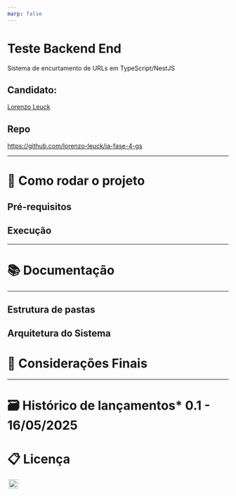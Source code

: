 ```yaml
---
marp: false
---
```


# Teste Backend End
Sistema de encurtamento de URLs em TypeScript/NestJS 

## Candidato: 
<a href="https://www.linkedin.com/in/lorenzo-leuck/">Lorenzo Leuck</a>

## Repo
https://github.com/lorenzo-leuck/ia-fase-4-gs

---

# 🚀 Como rodar o projeto

## Pré-requisitos


## Execução


---

# 📚 Documentação


---

## Estrutura de pastas



## Arquitetura do Sistema

# 💭 Considerações Finais

---

# 🗃 Histórico de lançamentos* 0.1 - 16/05/2025

# 📋 Licença

<img style="height:22px!important;margin-left:3px;vertical-align:text-bottom;" src="https://mirrors.creativecommons.org/presskit/icons/cc.svg?ref=chooser-v1">